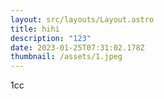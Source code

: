 ```yaml
---
layout: src/layouts/Layout.astro
title: hihi
description: "123"
date: 2023-01-25T07:31:02.178Z
thumbnail: /assets/1.jpeg
---
```

1﻿cc